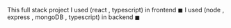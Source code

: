 This full stack project 
I used (react , typescript) in frontend ◼
I used (node , express , mongoDB , typescript) in backend ◼
